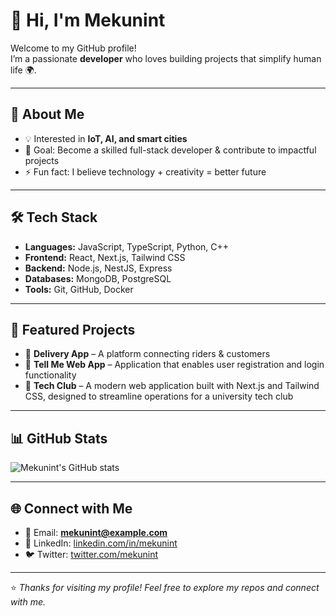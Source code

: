 # 👋 Hi, I'm Mekunint
Welcome to my GitHub profile!  
I’m a passionate **developer** who loves building projects that simplify human life 🌍.  

---

## 🚀 About Me
- 💡 Interested in **IoT, AI, and smart cities**  
- 🎯 Goal: Become a skilled full-stack developer & contribute to impactful projects  
- ⚡ Fun fact: I believe technology + creativity = better future  

---

## 🛠️ Tech Stack
- **Languages:** JavaScript, TypeScript, Python, C++  
- **Frontend:** React, Next.js, Tailwind CSS  
- **Backend:** Node.js, NestJS, Express  
- **Databases:** MongoDB, PostgreSQL  
- **Tools:** Git, GitHub, Docker  

---

## 📂 Featured Projects
- 🔹 **Delivery App** – A platform connecting riders & customers  
- 🔹 **Tell Me Web App** – Application that enables user registration and login functionality  
- 🔹 **Tech Club** – A modern web application built with Next.js and Tailwind CSS, designed to streamline operations for a university tech club  

---

## 📊 GitHub Stats
![Mekunint's GitHub stats](https://github-readme-stats.vercel.app/api?username=Mekunint&show_icons=true&theme=radical)

---

## 🌐 Connect with Me
- 📧 Email: **mekunint@example.com**  
- 💼 LinkedIn: [linkedin.com/in/mekunint](https://linkedin.com/in/mekunint)  
- 🐦 Twitter: [twitter.com/mekunint](https://twitter.com/mekunint)  

---

⭐️ *Thanks for visiting my profile! Feel free to explore my repos and connect with me.*
